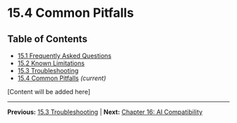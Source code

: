 # 15.4 Common Pitfalls

## Table of Contents
- [15.1 Frequently Asked Questions](./15.1-frequently-asked-questions.md)
- [15.2 Known Limitations](./15.2-known-limitations.md)
- [15.3 Troubleshooting](./15.3-troubleshooting.md)
- [15.4 Common Pitfalls](./15.4-common-pitfalls.md) *(current)*

[Content will be added here]

---

**Previous:** [15.3 Troubleshooting](./15.3-troubleshooting.md) | **Next:** [Chapter 16: AI Compatibility](../16-ai-compatibility/README.md)
